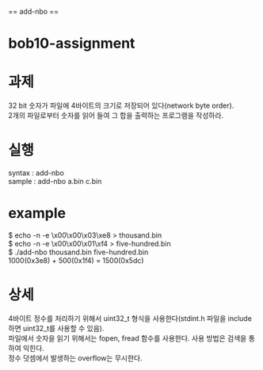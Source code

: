 == add-nbo ==
# bob10-assignment

# 과제
32 bit 숫자가 파일에 4바이트의 크기로 저장되어 있다(network byte order). <br>
2개의 파일로부터 숫자를 읽어 들여 그 합을 출력하는 프로그램을 작성하라.

# 실행
syntax : add-nbo <file1> <file2> <br>
sample : add-nbo a.bin c.bin

# example
$ echo -n -e \\x00\\x00\\x03\\xe8 > thousand.bin <br>
$ echo -n -e \\x00\\x00\\x01\\xf4 > five-hundred.bin <br>
$ ./add-nbo thousand.bin five-hundred.bin <br>
1000(0x3e8) + 500(0x1f4) = 1500(0x5dc) 

# 상세
4바이트 정수를 처리하기 위해서 uint32_t 형식을 사용한다(stdint.h 파일을 include하면 uint32_t를 사용할 수 있음). <br>
파일에서 숫자을 읽기 위해서는 fopen, fread 함수를 사용한다. 사용 방법은 검색을 통하여 익힌다. <br>
정수 덧셈에서 발생하는 overflow는 무시한다.
